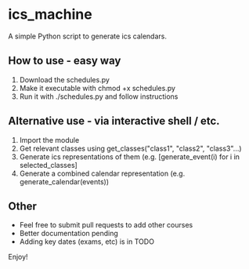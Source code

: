 # ics_machine
A simple Python script to generate ics calendars.

## How to use - easy way
1. Download the schedules.py
2. Make it executable with chmod +x schedules.py
3. Run it with ./schedules.py and follow instructions

## Alternative use - via interactive shell / etc.
1. Import the module
2. Get relevant classes using get_classes("class1", "class2", "class3"...)
3. Generate ics representations of them (e.g. [generate_event(i) for i in selected_classes]
4. Generate a combined calendar representation (e.g. generate_calendar(events))

## Other
* Feel free to submit pull requests to add other courses
* Better documentation pending
* Adding key dates (exams, etc) is in TODO

Enjoy!




